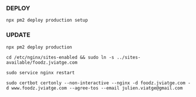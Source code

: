### DEPLOY
``npx pm2 deploy production setup``

### UPDATE
``npx pm2 deploy production``


``cd /etc/nginx/sites-enabled && sudo ln -s ../sites-available/foodz.jviatge.com``

``sudo service nginx restart``

``sudo certbot certonly --non-interactive --nginx -d foodz.jviatge.com -d www.foodz.jviatge.com --agree-tos --email julien.viatge@gmail.com`` 